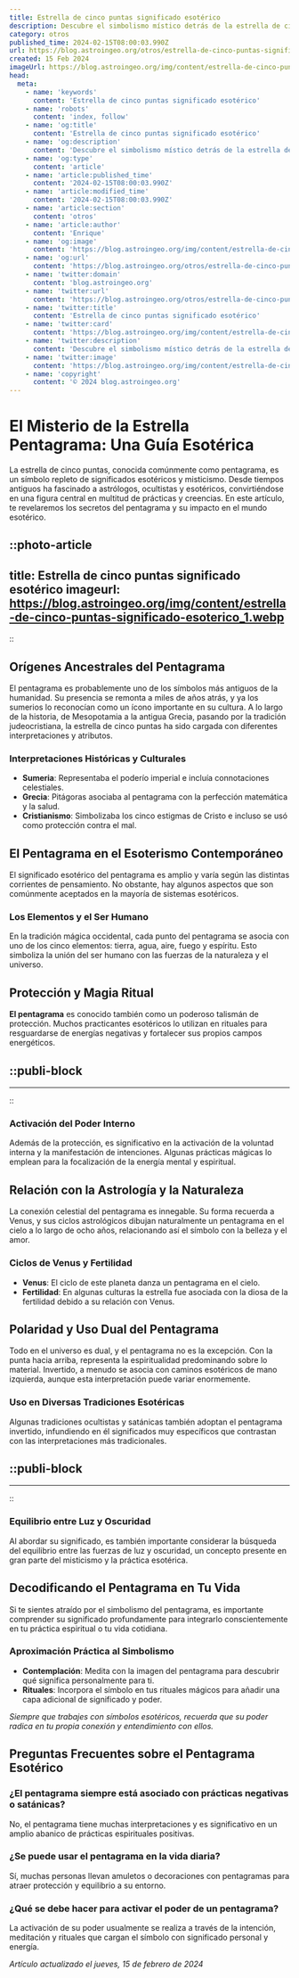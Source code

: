 ```yaml
---
title: Estrella de cinco puntas significado esotérico
description: Descubre el simbolismo místico detrás de la estrella de cinco puntas y cómo influye en el esoterismo con nuestra guía profunda y reveladora.
category: otros
published_time: 2024-02-15T08:00:03.990Z
url: https://blog.astroingeo.org/otros/estrella-de-cinco-puntas-significado-esoterico
created: 15 Feb 2024
imageUrl: https://blog.astroingeo.org/img/content/estrella-de-cinco-puntas-significado-esoterico_1.webp
head:
  meta:
    - name: 'keywords'
      content: 'Estrella de cinco puntas significado esotérico'
    - name: 'robots'
      content: 'index, follow'
    - name: 'og:title'
      content: 'Estrella de cinco puntas significado esotérico'
    - name: 'og:description'
      content: 'Descubre el simbolismo místico detrás de la estrella de cinco puntas y cómo influye en el esoterismo con nuestra guía profunda y reveladora.'
    - name: 'og:type'
      content: 'article'
    - name: 'article:published_time'
      content: '2024-02-15T08:00:03.990Z'
    - name: 'article:modified_time'
      content: '2024-02-15T08:00:03.990Z'
    - name: 'article:section'
      content: 'otros'
    - name: 'article:author'
      content: 'Enrique'
    - name: 'og:image'
      content: 'https://blog.astroingeo.org/img/content/estrella-de-cinco-puntas-significado-esoterico_1.webp'
    - name: 'og:url'
      content: 'https://blog.astroingeo.org/otros/estrella-de-cinco-puntas-significado-esoterico'
    - name: 'twitter:domain'
      content: 'blog.astroingeo.org'
    - name: 'twitter:url'
      content: 'https://blog.astroingeo.org/otros/estrella-de-cinco-puntas-significado-esoterico'
    - name: 'twitter:title'
      content: 'Estrella de cinco puntas significado esotérico'
    - name: 'twitter:card'
      content: 'https://blog.astroingeo.org/img/content/estrella-de-cinco-puntas-significado-esoterico_1.webp'
    - name: 'twitter:description'
      content: 'Descubre el simbolismo místico detrás de la estrella de cinco puntas y cómo influye en el esoterismo con nuestra guía profunda y reveladora.'
    - name: 'twitter:image'
      content: 'https://blog.astroingeo.org/img/content/estrella-de-cinco-puntas-significado-esoterico_1.webp'
    - name: 'copyright'
      content: '© 2024 blog.astroingeo.org'
---
```

# El Misterio de la Estrella Pentagrama: Una Guía Esotérica

La estrella de cinco puntas, conocida comúnmente como pentagrama, es un símbolo repleto de significados esotéricos y misticismo. Desde tiempos antiguos ha fascinado a astrólogos, ocultistas y esotéricos, convirtiéndose en una figura central en multitud de prácticas y creencias. En este artículo, te revelaremos los secretos del pentagrama y su impacto en el mundo esotérico.


::photo-article
---
title: Estrella de cinco puntas significado esotérico
imageurl: https://blog.astroingeo.org/img/content/estrella-de-cinco-puntas-significado-esoterico_1.webp
---
::


## Orígenes Ancestrales del Pentagrama

El pentagrama es probablemente uno de los símbolos más antiguos de la humanidad. Su presencia se remonta a miles de años atrás, y ya los sumerios lo reconocían como un ícono importante en su cultura. A lo largo de la historia, de Mesopotamia a la antigua Grecia, pasando por la tradición judeocristiana, la estrella de cinco puntas ha sido cargada con diferentes interpretaciones y atributos.

### Interpretaciones Históricas y Culturales

- **Sumeria**: Representaba el poderío imperial e incluía connotaciones celestiales.
- **Grecia**: Pitágoras asociaba al pentagrama con la perfección matemática y la salud.
- **Cristianismo**: Simbolizaba los cinco estigmas de Cristo e incluso se usó como protección contra el mal.

## El Pentagrama en el Esoterismo Contemporáneo

El significado esotérico del pentagrama es amplio y varía según las distintas corrientes de pensamiento. No obstante, hay algunos aspectos que son comúnmente aceptados en la mayoría de sistemas esotéricos.

### Los Elementos y el Ser Humano

En la tradición mágica occidental, cada punto del pentagrama se asocia con uno de los cinco elementos: tierra, agua, aire, fuego y espíritu. Esto simboliza la unión del ser humano con las fuerzas de la naturaleza y el universo.

## Protección y Magia Ritual

**El pentagrama** es conocido también como un poderoso talismán de protección. Muchos practicantes esotéricos lo utilizan en rituales para resguardarse de energías negativas y fortalecer sus propios campos energéticos.


  ::publi-block
  ---
  ---
  ::
  
  
### Activación del Poder Interno

Además de la protección, es significativo en la activación de la voluntad interna y la manifestación de intenciones. Algunas prácticas mágicas lo emplean para la focalización de la energía mental y espiritual.

## Relación con la Astrología y la Naturaleza

La conexión celestial del pentagrama es innegable. Su forma recuerda a Venus, y sus ciclos astrológicos dibujan naturalmente un pentagrama en el cielo a lo largo de ocho años, relacionando así el símbolo con la belleza y el amor.

### Ciclos de Venus y Fertilidad

- **Venus**: El ciclo de este planeta danza un pentagrama en el cielo.
- **Fertilidad**: En algunas culturas la estrella fue asociada con la diosa de la fertilidad debido a su relación con Venus.

## Polaridad y Uso Dual del Pentagrama

Todo en el universo es dual, y el pentagrama no es la excepción. Con la punta hacia arriba, representa la espiritualidad predominando sobre lo material. Invertido, a menudo se asocia con caminos esotéricos de mano izquierda, aunque esta interpretación puede variar enormemente.

### Uso en Diversas Tradiciones Esotéricas

Algunas tradiciones ocultistas y satánicas también adoptan el pentagrama invertido, infundiendo en él significados muy específicos que contrastan con las interpretaciones más tradicionales.


  ::publi-block
  ---
  ---
  ::
  
  
### Equilibrio entre Luz y Oscuridad

Al abordar su significado, es también importante considerar la búsqueda del equilibrio entre las fuerzas de luz y oscuridad, un concepto presente en gran parte del misticismo y la práctica esotérica.

## Decodificando el Pentagrama en Tu Vida

Si te sientes atraído por el simbolismo del pentagrama, es importante comprender su significado profundamente para integrarlo conscientemente en tu práctica espiritual o tu vida cotidiana.

### Aproximación Práctica al Simbolismo

- **Contemplación**: Medita con la imagen del pentagrama para descubrir qué significa personalmente para ti.
- **Rituales**: Incorpora el símbolo en tus rituales mágicos para añadir una capa adicional de significado y poder.

*Siempre que trabajes con símbolos esotéricos, recuerda que su poder radica en tu propia conexión y entendimiento con ellos.*

## Preguntas Frecuentes sobre el Pentagrama Esotérico

### ¿El pentagrama siempre está asociado con prácticas negativas o satánicas?
No, el pentagrama tiene muchas interpretaciones y es significativo en un amplio abanico de prácticas espirituales positivas.

### ¿Se puede usar el pentagrama en la vida diaria?
Sí, muchas personas llevan amuletos o decoraciones con pentagramas para atraer protección y equilibrio a su entorno.

### ¿Qué se debe hacer para activar el poder de un pentagrama?
La activación de su poder usualmente se realiza a través de la intención, meditación y rituales que cargan el símbolo con significado personal y energía.

_Artículo actualizado el jueves, 15 de febrero de 2024_